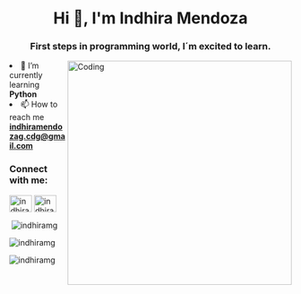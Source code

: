 <h1 align="center">Hi 👋, I'm Indhira Mendoza</h1>
<h3 align="center">First steps in programming world, I´m excited to learn.</h3>
<img align="right" alt= "Coding" width="400" src= "https://res.cloudinary.com/practicaldev/image/fetch/s--O0u1bNHs--/c_limit%2Cf_auto%2Cfl_progressive%2Cq_66%2Cw_880/https://miro.medium.com/max/1400/0%2APXf5ge7QCN9Ga_CL.gif"

- 🌱 I’m currently learning **Python**
- 📫 How to reach me **indhiramendozag.cdg@gmail.com**     

<h3 align="left">Connect with me:</h3>
<p align="left">
<a href="https://twitter.com/indhira_mg" target="blank"><img align="center" src="https://raw.githubusercontent.com/rahuldkjain/github-profile-readme-generator/master/src/images/icons/Social/twitter.svg" alt="indhira_mg" height="30" width="40" /></a>
<a href="https://linkedin.com/in/indhira-mendoza-2b94b7236" target="blank"><img align="center" src="https://raw.githubusercontent.com/rahuldkjain/github-profile-readme-generator/master/src/images/icons/Social/linked-in-alt.svg" alt="indhira-mendoza-2b94b7236" height="30" width="40" /></a>
</p>

<p>&nbsp;<img align="center" src="https://github-readme-stats.vercel.app/api?username=indhiramg&show_icons=true&locale=en" alt="indhiramg" /></p>

<p><img align="center" src="https://github-readme-streak-stats.herokuapp.com/?user=indhiramg&" alt="indhiramg" /></p>

<p align="left"> <img src="https://komarev.com/ghpvc/?username=indhiramg&label=Profile%20views&color=0e75b6&style=flat" alt="indhiramg" /> </p>
